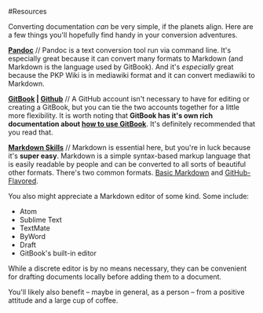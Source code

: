 #Resources

Converting documentation *can* be very simple, if the planets align. Here are a few things you'll hopefully find handy in your conversion adventures. 

**[Pandoc](http://pandoc.org/)** // Pandoc is a text conversion tool run via command line. It's especially great because it can convert many formats to Markdown (and Markdown is the language used by GitBook). And it's *especially* great because the PKP Wiki is in mediawiki format and it can convert mediawiki to Markdown. 

**[GitBook](http://www.gitbook.com) | [Github](http://github.com)** // A GitHub account isn't necessary to have for editing or creating a GitBook, but you can tie the two accounts together for a little more flexibility. It is worth noting that **GitBook has it's own rich documentation about [how to use GitBook](http://help.gitbook.com/)**. It's definitely recommended that you read that. 

**[Markdown Skills](http://daringfireball.net/projects/markdown/syntax)** // Markdown is essential here, but you're in luck because it's **super easy**. Markdown is a simple syntax-based markup language that is easily readable by people and can be converted to all sorts of beautiful other formats. There's two common formats. [Basic Markdown](http://daringfireball.net/projects/markdown/syntax) and [GitHub-Flavored](https://help.github.com/articles/github-flavored-markdown/).

You also might appreciate a Markdown editor of some kind. Some include:

- Atom
- Sublime Text
- TextMate
- ByWord
- Draft
- GitBook's built-in editor

 
While a discrete editor is by no means necessary, they can be convenient for drafting documents locally before adding them to a document.

You'll likely also benefit – maybe in general, as a person – from a positive attitude and a large cup of coffee. 
 




